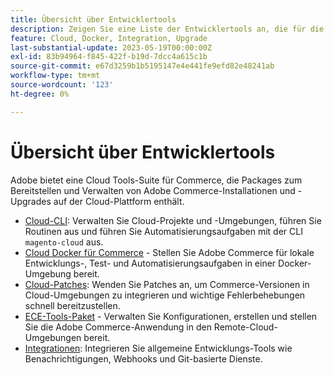 ```yaml
---
title: Übersicht über Entwicklertools
description: Zeigen Sie eine Liste der Entwicklertools an, die für die Verwendung mit Adobe Commerce in der Cloud-Infrastruktur verfügbar sind.
feature: Cloud, Docker, Integration, Upgrade
last-substantial-update: 2023-05-19T00:00:00Z
exl-id: 83b94964-f845-422f-b19d-7dcc4a615c1b
source-git-commit: e67d3259b1b5195147e4e441fe9efd82e48241ab
workflow-type: tm+mt
source-wordcount: '123'
ht-degree: 0%

---
```


# Übersicht über Entwicklertools

Adobe bietet eine Cloud Tools-Suite für Commerce, die Packages zum Bereitstellen und Verwalten von Adobe Commerce-Installationen und -Upgrades auf der Cloud-Plattform enthält.

- [Cloud-CLI](cloud-cli-overview.md): Verwalten Sie Cloud-Projekte und -Umgebungen, führen Sie Routinen aus und führen Sie Automatisierungsaufgaben mit der CLI `magento-cloud` aus.
- [Cloud Docker für Commerce](cloud-docker.md) - Stellen Sie Adobe Commerce für lokale Entwicklungs-, Test- und Automatisierungsaufgaben in einer Docker-Umgebung bereit.
- [Cloud-Patches](../development/apply-patches.md): Wenden Sie Patches an, um Commerce-Versionen in Cloud-Umgebungen zu integrieren und wichtige Fehlerbehebungen schnell bereitzustellen.
- [ECE-Tools-Paket](package-overview.md) - Verwalten Sie Konfigurationen, erstellen und stellen Sie die Adobe Commerce-Anwendung in den Remote-Cloud-Umgebungen bereit.
- [Integrationen](../integrations/overview.md): Integrieren Sie allgemeine Entwicklungs-Tools wie Benachrichtigungen, Webhooks und Git-basierte Dienste.

